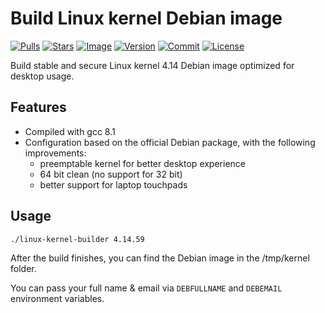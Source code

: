 # Build Linux kernel Debian image

[![Pulls](https://img.shields.io/docker/pulls/zcalusic/linux-kernel-builder.svg)](https://hub.docker.com/r/zcalusic/linux-kernel-builder/)
[![Stars](https://img.shields.io/docker/stars/zcalusic/linux-kernel-builder.svg)](https://hub.docker.com/r/zcalusic/linux-kernel-builder/)
[![Image](https://images.microbadger.com/badges/image/zcalusic/linux-kernel-builder.svg)](https://microbadger.com/images/zcalusic/linux-kernel-builder/)
[![Version](https://images.microbadger.com/badges/version/zcalusic/linux-kernel-builder.svg)](https://microbadger.com/images/zcalusic/linux-kernel-builder/)
[![Commit](https://images.microbadger.com/badges/commit/zcalusic/linux-kernel-builder.svg)](https://microbadger.com/images/zcalusic/linux-kernel-builder/)
[![License](https://images.microbadger.com/badges/license/zcalusic/linux-kernel-builder.svg)](https://microbadger.com/images/zcalusic/linux-kernel-builder/)

Build stable and secure Linux kernel 4.14 Debian image optimized for desktop usage.

## Features

* Compiled with gcc 8.1
* Configuration based on the official Debian package, with the following improvements:
  * preemptable kernel for better desktop experience
  * 64 bit clean (no support for 32 bit)
  * better support for laptop touchpads

## Usage

```
./linux-kernel-builder 4.14.59
```

After the build finishes, you can find the Debian image in the /tmp/kernel folder.

You can pass your full name & email via `DEBFULLNAME` and `DEBEMAIL` environment variables.
